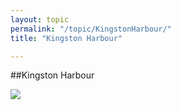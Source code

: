 ```yaml
---
layout: topic
permalink: "/topic/KingstonHarbour/"
title: "Kingston Harbour"

---
```


##Kingston Harbour

<img src="http://k7waterfront.org/Images/Chart-KingstonHarbour2.jpg" border="0">



